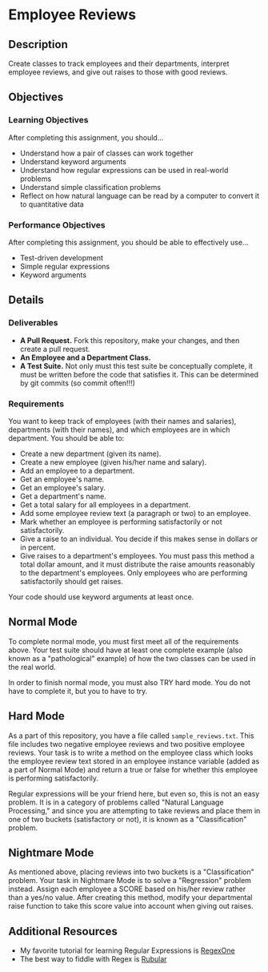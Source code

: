 # Employee Reviews

## Description

Create classes to track employees and their departments, interpret employee reviews, and give out raises to those with good reviews.


## Objectives

### Learning Objectives

After completing this assignment, you should...

* Understand how a pair of classes can work together
* Understand keyword arguments
* Understand how regular expressions can be used in real-world problems
* Understand simple classification problems
* Reflect on how natural language can be read by a computer to convert it to quantitative data

### Performance Objectives

After completing this assignment, you should be able to effectively use...

* Test-driven development
* Simple regular expressions
* Keyword arguments

## Details

### Deliverables

* **A Pull Request.** Fork this repository, make your changes, and then create a pull request.
* **An Employee and a Department Class.**
* **A Test Suite.** Not only must this test suite be conceptually complete, it must be written before the code that satisfies it.  This can be determined by git commits (so commit often!!!)

### Requirements

You want to keep track of employees (with their names and salaries), departments (with their names), and which employees are in which department.  You should be able to:

* Create a new department (given its name).
* Create a new employee (given his/her name and salary).
* Add an employee to a department.
* Get an employee's name.
* Get an employee's salary.
* Get a department's name.
* Get a total salary for all employees in a department.
* Add some employee review text (a paragraph or two) to an employee.
* Mark whether an employee is performing satisfactorily or not satisfactorily.
* Give a raise to an individual.  You decide if this makes sense in dollars or in percent.
* Give raises to a department's employees.  You must pass this method a total dollar amount, and it must distribute the raise amounts reasonably to the department's employees.  Only employees who are performing satisfactorily should get raises.

Your code should use keyword arguments at least once.

## Normal Mode

To complete normal mode, you must first meet all of the requirements above.  Your test suite should have at least one complete example (also known as a "pathological" example) of how the two classes can be used in the real world.

In order to finish normal mode, you must also TRY hard mode.  You do not have to complete it, but you to have to try.

## Hard Mode

As a part of this repository, you have a file called `sample_reviews.txt`.  This file includes two negative employee reviews and two positive employee reviews.  Your task is to write a method on the employee class which looks the employee review text stored in an employee instance variable (added as a part of Normal Mode) and return a true or false for whether this employee is performing satisfactorily.

Regular expressions will be your friend here, but even so, this is not an easy problem.  It is in a category of problems called "Natural Language Processing," and since you are attempting to take reviews and place them in one of two buckets (satisfactory or not), it is known as a "Classification" problem.

## Nightmare Mode

As mentioned above, placing reviews into two buckets is a "Classification" problem.  Your task in Nightmare Mode is to solve a "Regression" problem instead.  Assign each employee a SCORE based on his/her review rather than a yes/no value.  After creating this method, modify your departmental raise function to take this score value into account when giving out raises.

## Additional Resources

* My favorite tutorial for learning Regular Expressions is [RegexOne](http://regexone.com/)
* The best way to fiddle with Regex is [Rubular](http://rubular.com/)
